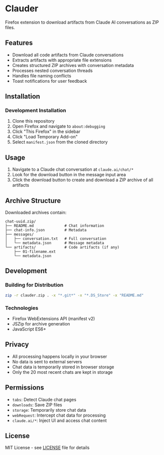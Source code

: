 # Clauder

Firefox extension to download artifacts from Claude AI conversations as ZIP files.

## Features

- Download all code artifacts from Claude conversations
- Extracts artifacts with appropriate file extensions
- Creates structured ZIP archives with conversation metadata
- Processes nested conversation threads
- Handles file naming conflicts
- Toast notifications for user feedback

## Installation

### Development Installation
1. Clone this repository
2. Open Firefox and navigate to `about:debugging`
3. Click "This Firefox" in the sidebar
4. Click "Load Temporary Add-on"
5. Select `manifest.json` from the cloned directory

## Usage

1. Navigate to a Claude chat conversation at `claude.ai/chat/*`
2. Look for the download button in the message input area
3. Click the download button to create and download a ZIP archive of all artifacts

## Archive Structure

Downloaded archives contain:
```
chat-uuid.zip/
├── README.md              # Chat information
├── chat-info.json         # Metadata
├── messages/
│   ├── conversation.txt   # Full conversation
│   └── metadata.json      # Message metadata
└── artifacts/             # Code artifacts (if any)
    ├── 01-filename.ext
    └── metadata.json
```

## Development

### Building for Distribution
```bash
zip -r clauder.zip . -x "*.git*" -x "*.DS_Store" -x "README.md"
```

### Technologies
- Firefox WebExtensions API (manifest v2)
- JSZip for archive generation
- JavaScript ES6+

## Privacy

- All processing happens locally in your browser
- No data is sent to external servers
- Chat data is temporarily stored in browser storage
- Only the 20 most recent chats are kept in storage

## Permissions

- `tabs`: Detect Claude chat pages
- `downloads`: Save ZIP files
- `storage`: Temporarily store chat data
- `webRequest`: Intercept chat data for processing
- `claude.ai/*`: Inject UI and access chat content

## License

MIT License - see [LICENSE](LICENSE) file for details
